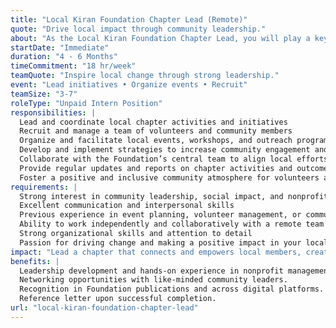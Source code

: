 ```yaml
---
title: "Local Kiran Foundation Chapter Lead (Remote)"
quote: "Drive local impact through community leadership."
about: "As the Local Kiran Foundation Chapter Lead, you will play a key role in building and leading a chapter that drives local initiatives and brings the Foundation's mission to life within your community. This is a dynamic position where you will organize events, recruit volunteers, and lead efforts that foster change and improve the lives of those around you."
startDate: "Immediate"
duration: "4 - 6 Months"
timeCommitment: "18 hr/week"
teamQuote: "Inspire local change through strong leadership."
event: "Lead initiatives • Organize events • Recruit"
teamSize: "3-7"
roleType: "Unpaid Intern Position"
responsibilities: |
  Lead and coordinate local chapter activities and initiatives
  Recruit and manage a team of volunteers and community members
  Organize and facilitate local events, workshops, and outreach programs
  Develop and implement strategies to increase community engagement and impact
  Collaborate with the Foundation’s central team to align local efforts with national goals
  Provide regular updates and reports on chapter activities and outcomes
  Foster a positive and inclusive community atmosphere for volunteers and participants
requirements: |
  Strong interest in community leadership, social impact, and nonprofit work
  Excellent communication and interpersonal skills
  Previous experience in event planning, volunteer management, or community organizing is a plus
  Ability to work independently and collaboratively with a remote team
  Strong organizational skills and attention to detail
  Passion for driving change and making a positive impact in your local community
impact: "Lead a chapter that connects and empowers local members, creating tangible social change and amplifying the Foundation’s mission."
benefits: |
  Leadership development and hands-on experience in nonprofit management.
  Networking opportunities with like-minded community leaders.
  Recognition in Foundation publications and across digital platforms.
  Reference letter upon successful completion.
url: "local-kiran-foundation-chapter-lead"
---
```

